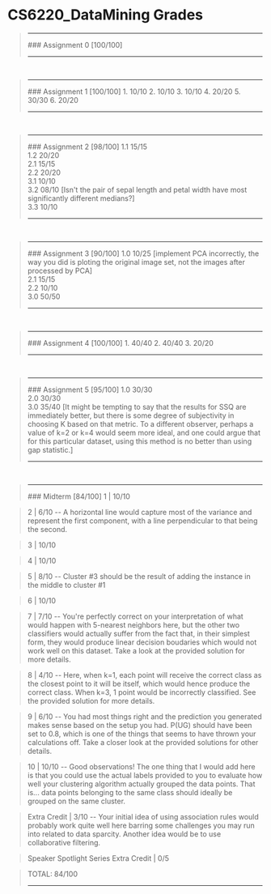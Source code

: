 # CS6220_DataMining Grades> <hr>> ### Assignment 0 [100/100]> > <hr><br>> <hr>> ### Assignment 1 [100/100]> 1. 10/10> 2. 10/10> 3. 10/10 > 4. 20/20 > 5. 30/30 > 6. 20/20> > <hr><br>> <hr>> ### Assignment 2 [98/100]> 1.1 15/15 <br>> 1.2 20/20 <br>> 2.1 15/15 <br>> 2.2 20/20 <br>> 3.1 10/10 <br>> 3.2 08/10 [Isn't the pair of sepal length and petal width have most significantly different medians?] <br>> 3.3 10/10 <br>> > <hr><br>> <hr>> ### Assignment 3 [90/100]> 1.0 10/25 [implement PCA incorrectly, the way you did is ploting the original image set, not the images after processed by PCA] <br>> 2.1 15/15 <br>> 2.2 10/10 <br> > 3.0 50/50 <br> > > <hr><br>> <hr>> ### Assignment 4 [100/100]> 1. 40/40> 2. 40/40> 3. 20/20> > <hr><br>> <hr>> ### Assignment 5 [95/100]> 1.0 30/30 <br>> 2.0 30/30 <br>> 3.0 35/40 [It might be tempting to say that the results for SSQ are immediately better, but there is some degree of subjectivity in choosing K based on that metric. To a different observer, perhaps a value of k=2 or k=4 would seem more ideal, and one could argue that for this particular dataset, using this method is no better than using gap statistic.] <br>> > <hr><br>> <hr>> ### Midterm [84/100]>1 | 10/10>2 | 6/10 -- A horizontal line would capture most of the variance and represent the first component, with a line perpendicular to that being the second.>3 | 10/10 >4 | 10/10>5 | 8/10 -- Cluster #3 should be the result of adding the instance in the middle to cluster #1 >6 | 10/10 >7 | 7/10 -- You're perfectly correct on your interpretation of what would happen with 5-nearest neighbors here, but the other two classifiers would actually suffer from the fact that, in their simplest form, they would produce linear decision boudaries which would not work well on this dataset. Take a look at the provided solution for more details.>8 | 4/10 -- Here, when k=1, each point will receive the correct class as the closest point to it will be itself, which would hence produce the correct class. When k=3, 1 point would be incorrectly classified. See the provided solution for more details.>9 | 6/10 -- You had most things right and the prediction you generated makes sense based on the setup you had. P(UG) should have been set to 0.8, which is one of the things that seems to have thrown your calculations off. Take a closer look at the provided solutions for other details.>10 | 10/10 -- Good observations! The one thing that I would add here is that you could use the actual labels provided to you to evaluate how well your clustering algorithm actually grouped the data points. That is... data points belonging to the same class should ideally be grouped on the same cluster.>Extra Credit | 3/10 -- Your initial idea of using association rules would probably work quite well here barring some challenges you may run into related to data sparcity. Another idea would be to use collaborative filtering.>Speaker Spotlight Series Extra Credit | 0/5>TOTAL: 84/100 > <hr><br>